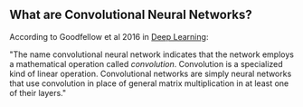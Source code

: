 ## What are Convolutional Neural Networks? 
According to Goodfellow et al 2016 in [Deep Learning](https://www.deeplearningbook.org/): 

"The name convolutional neural network indicates that the network employs a mathematical operation called *convolution*. Convolution is a specialized kind of linear operation. Convolutional networks are simply neural networks that use convolution in place of general matrix multiplication in at least one of their layers."

